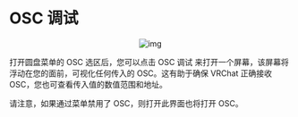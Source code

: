 # OSC 调试

<center>

![img](/docs.vrchat.com/images/osc-debugging-1.png)

</center>

打开圆盘菜单的 OSC 选区后，您可以点击 OSC 调试 来打开一个屏幕，该屏幕将浮动在您的面前，可视化任何传入的 OSC。这有助于确保 VRChat 正确接收 OSC，您也可查看传入值的数值范围和地址。

请注意，如果通过菜单禁用了 OSC，则打开此界面也将打开 OSC。
